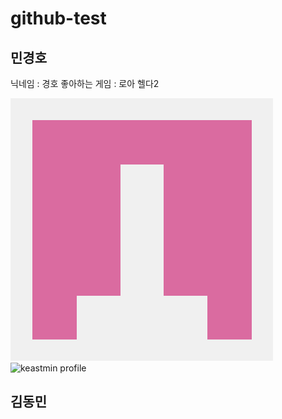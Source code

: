 # github-test

## 민경호
닉네임 : 경호
좋아하는 게임 : 로아 헬다2

![keastmin profile](https://github.com/rudghgmrdls1/github-test/blob/%EB%8F%99%EB%AF%BC%EB%8B%98/Images/101377860.png)
<img src="/path/to/img.jpg" width="40%" height="30%" title="px(픽셀) 크기 설정" alt="keastmin profile"></img>
## 김동민
